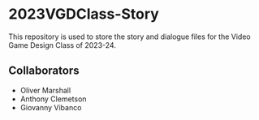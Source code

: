 # 2023VGDClass-Story
This repository is used to store the story and dialogue files for the Video Game Design Class of 2023-24.

## Collaborators
- Oliver Marshall
- Anthony Clemetson
- Giovanny Vibanco

